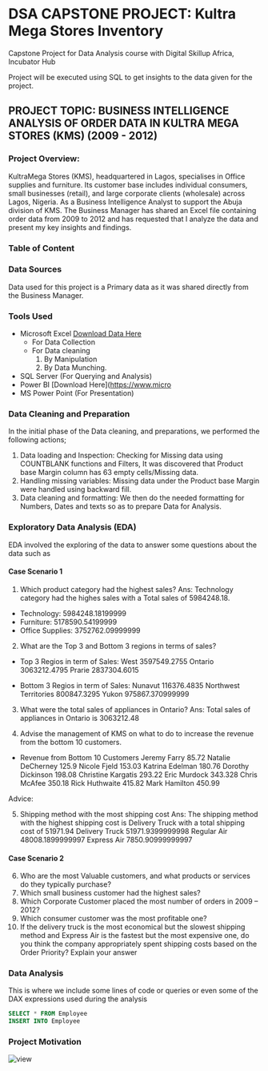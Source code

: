 # DSA CAPSTONE PROJECT: Kultra Mega Stores Inventory

Capstone Project for Data Analysis course with Digital Skillup Africa, Incubator Hub

Project will be executed using SQL to get insights to the data given for the project.

## PROJECT TOPIC: BUSINESS INTELLIGENCE ANALYSIS OF ORDER DATA IN KULTRA MEGA STORES (KMS) (2009 - 2012)

### Project Overview: 
KultraMega Stores (KMS), headquartered in Lagos, specialises in Office supplies and furniture. Its customer base includes individual consumers, small businesses (retail), and large corporate clients (wholesale) across Lagos, Nigeria. 
As a Business Intelligence Analyst to support the Abuja division of KMS. The Business Manager has shared an Excel file containing order data from 2009 to 
2012 and has requested that I analyze the data and present my key insights and findings. 

### Table of Content

### Data Sources
Data used for this project is a Primary data as it was shared directly from the Business Manager. 

### Tools Used
- Microsoft Excel [Download Data Here](https://canvas.instructure.com/courses/11955369/files/folder/DSA%20Capstone%20Project%20Files?preview=302721273)
  - For Data Collection
  - For Data cleaning
    1. By Manipulation 
    2. By Data Munching.  
- SQL Server (For Querying and Analysis)
- Power BI [Download Here](https://www.micro
- MS Power Point (For Presentation)

### Data Cleaning and Preparation
In the initial phase of the Data cleaning, and preparations, we performed the following actions;
1. Data loading and Inspection: Checking for Missing data using COUNTBLANK functions and Filters, It was discovered that Product base Margin column has 63 empty cells/Missing data.
2. Handling missing variables: Missing data under the Product base Margin were handled using backward fill.
3. Data cleaning and formatting: We then do the needed formatting for Numbers, Dates and texts so as to prepare Data for Analysis.

### Exploratory Data Analysis (EDA)
EDA involved the exploring of the data to answer some questions about the data such as

#### Case Scenario 1
1. Which product category had the highest sales? 
Ans: Technology category had the highes sales with a Total sales of 5984248.18.
- Technology:       5984248.18199999
- Furniture:	      5178590.54199999
- Office Supplies:	3752762.09999999

2. What are the Top 3 and Bottom 3 regions in terms of sales? 
- Top 3 Regios in term of Sales:
West	  3597549.2755
Ontario	3063212.4795
Prarie	2837304.6015

- Bottom 3 Regios in term of Sales:
Nunavut	116376.4835
Northwest Territories	800847.3295
Yukon	975867.370999999

3. What were the total sales of appliances in Ontario?
Ans: Total sales of appliances in Ontario is 3063212.48

4. Advise the management of KMS on what to do to increase the revenue from the bottom 10 customers.
- Revenue from Bottom 10 Customers
Jeremy Farry	      85.72
Natalie DeCherney	  125.9
Nicole Fjeld	      153.03
Katrina Edelman	    180.76
Dorothy Dickinson	  198.08
Christine Kargatis  293.22
Eric Murdock	      343.328
Chris McAfee	      350.18
Rick Huthwaite	    415.82
Mark Hamilton	      450.99

Advice: 

5. Shipping method with the most shipping cost
Ans: The shipping method with the highest shipping cost is Delivery Truck with a total shipping cost of 51971.94
Delivery Truck	51971.9399999998
Regular Air	    48008.1899999997
Express Air	    7850.90999999997


#### Case Scenario 2
6. Who are the most Valuable customers, and what products or services do they typically purchase?
7. Which small business customer had the highest sales?
8. Which Corporate Customer placed the most number of orders in 2009 – 2012?
9. Which consumer customer was the most profitable one?
10. If the delivery truck is the most economical but the slowest shipping method and 
Express Air is the fastest but the most expensive one, do you think the company 
appropriately spent shipping costs based on the Order Priority? Explain your answer 


### Data Analysis
This is where we include some lines of code or queries or even some of the DAX expressions used during the analysis 

``` SQL
SELECT * FROM Employee
INSERT INTO Employee
```
### Project Motivation
![view](https://github.com/user-attachments/assets/b7ecf8c0-0be4-41af-b492-c50220ed3dad)

